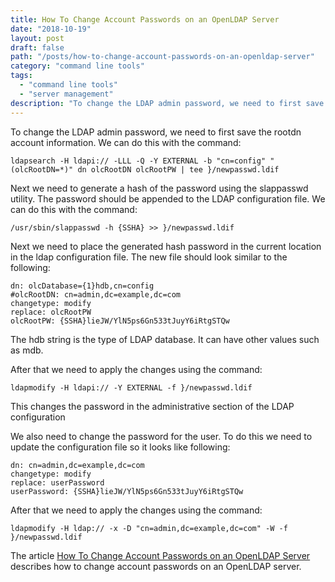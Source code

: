 ```yaml
---
title: How To Change Account Passwords on an OpenLDAP Server
date: "2018-10-19"
layout: post
draft: false
path: "/posts/how-to-change-account-passwords-on-an-openldap-server"
category: "command line tools"
tags:
  - "command line tools"
  - "server management"
description: "To change the LDAP admin password, we need to first save the rootdn account information. We can do this with the command:"
---
```


To change the LDAP admin password, we need to first save the rootdn account information. We can do this with the command:

```
ldapsearch -H ldapi:// -LLL -Q -Y EXTERNAL -b "cn=config" "(olcRootDN=*)" dn olcRootDN olcRootPW | tee }/newpasswd.ldif
```

Next we need to generate a hash of the password using the slappasswd utility. The password should be appended to the LDAP configuration file. We can do this with the command:

```
/usr/sbin/slappasswd -h {SSHA} >> }/newpasswd.ldif
```

Next we need to place the generated hash password in the current location in the ldap configuration file. The new file should look similar to the following:

```
dn: olcDatabase={1}hdb,cn=config
#olcRootDN: cn=admin,dc=example,dc=com
changetype: modify
replace: olcRootPW
olcRootPW: {SSHA}lieJW/YlN5ps6Gn533tJuyY6iRtgSTQw
```

The hdb string is the type of LDAP database. It can have other values such as mdb.

After that we need to apply the changes using the command:

```
ldapmodify -H ldapi:// -Y EXTERNAL -f }/newpasswd.ldif
```

This changes the password in the administrative section of the LDAP configuration

We also need to change the password for the user. To do this we need to update the configuration file so it looks like following:

```
dn: cn=admin,dc=example,dc=com
changetype: modify
replace: userPassword
userPassword: {SSHA}lieJW/YlN5ps6Gn533tJuyY6iRtgSTQw
```

After that we need to apply the changes using the command:

```
ldapmodify -H ldap:// -x -D "cn=admin,dc=example,dc=com" -W -f }/newpasswd.ldif
```

The article [How To Change Account Passwords on an OpenLDAP Server](https://www.digitalocean.com/community/tutorials/how-to-change-account-passwords-on-an-openldap-server#changing-the-rootdn-password) describes how to change account passwords on an OpenLDAP server.
